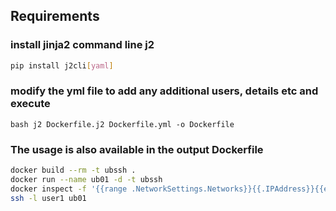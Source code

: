 
## Requirements

### install jinja2 command line j2
```bash
pip install j2cli[yaml]
```

### modify the yml file to add any additional users, details etc and execute
```
bash j2 Dockerfile.j2 Dockerfile.yml -o Dockerfile
```

### The usage is also available in the output Dockerfile
```bash
docker build --rm -t ubssh .
docker run --name ub01 -d -t ubssh
docker inspect -f '{{range .NetworkSettings.Networks}}{{.IPAddress}}{{end}}' ub01
ssh -l user1 ub01
```

